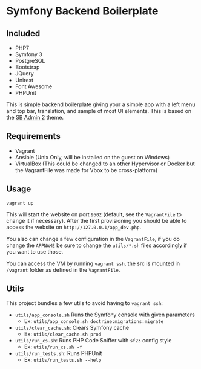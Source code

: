 Symfony Backend Boilerplate
===========================

Included
--------

 - PHP7
 - Symfony 3
 - PostgreSQL
 - Bootstrap
 - JQuery
 - Unirest
 - Font Awesome
 - PHPUnit
 
This is simple backend boilerplate giving your a simple app
with a left menu and top bar, translation, and sample of most
UI elements. This is based on the [SB Admin 2](http://startbootstrap.com/template-overviews/sb-admin-2/)
theme.

Requirements
------------

 - Vagrant
 - Ansible (Unix Only, will be installed on the guest on Windows)
 - VirtualBox (This could be changed to an other Hypervisor or Docker but the VagrantFile was made for Vbox to be cross-platform)

Usage
-----

    vagrant up

This will start the website on port `9502` (default, see the `VagrantFile` to change it if necessary).
After the first provisioning you should be able to access
the website on `http://127.0.0.1/app_dev.php`.

You also can change a few configuration in the `VagrantFile`,
if you do change the `APPNAME` be sure to change the `utils/*.sh` files accordingly if you want to use those.

You can access the VM by running `vagrant ssh`, the src is mounted
in `/vagrant` folder as defined in the `VagrantFile`.

Utils
-----

This project bundles a few utils to avoid having to `vagrant ssh`:

 - `utils/app_console.sh` Runs the Symfony console with given parameters
   - Ex: `utils/app_console.sh doctrine:migrations:migrate`
 - `utils/clear_cache.sh`: Clears Symfony cache
   - Ex: `utils/clear_cache.sh prod`
 - `utils/run_cs.sh`: Runs PHP Code Sniffer with `sf23` config style
   - Ex: `utils/run_cs.sh -f`
 - `utils/run_tests.sh`: Runs PHPUnit
   - Ex: `utils/run_tests.sh --help`
 